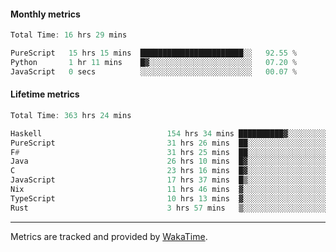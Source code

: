 #### Monthly metrics
<!--START_SECTION:wakamonthly-->

```asm
Total Time: 16 hrs 29 mins

PureScript   15 hrs 15 mins  ███████████████████████░░   92.55 %
Python       1 hr 11 mins    █▓░░░░░░░░░░░░░░░░░░░░░░░   07.20 %
JavaScript   0 secs          ░░░░░░░░░░░░░░░░░░░░░░░░░   00.07 %
```

<!--END_SECTION:wakamonthly-->
#### Lifetime metrics
<!--START_SECTION:wakalifetime-->

```asm
Total Time: 363 hrs 24 mins

Haskell                            154 hrs 34 mins ██████████▓░░░░░░░░░░░░░░   42.40 %
PureScript                         31 hrs 26 mins  ██░░░░░░░░░░░░░░░░░░░░░░░   08.62 %
F#                                 31 hrs 25 mins  ██░░░░░░░░░░░░░░░░░░░░░░░   08.62 %
Java                               26 hrs 10 mins  █▓░░░░░░░░░░░░░░░░░░░░░░░   07.18 %
C                                  23 hrs 16 mins  █▓░░░░░░░░░░░░░░░░░░░░░░░   06.38 %
JavaScript                         17 hrs 37 mins  █▒░░░░░░░░░░░░░░░░░░░░░░░   04.84 %
Nix                                11 hrs 46 mins  ▓░░░░░░░░░░░░░░░░░░░░░░░░   03.23 %
TypeScript                         10 hrs 13 mins  ▓░░░░░░░░░░░░░░░░░░░░░░░░   02.80 %
Rust                               3 hrs 57 mins   ▒░░░░░░░░░░░░░░░░░░░░░░░░   01.09 %
```

<!--END_SECTION:wakalifetime-->

---

Metrics are tracked and provided by [WakaTime](https://github.com/athul/waka-readme).
